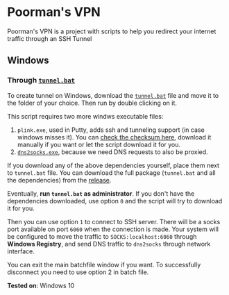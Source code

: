 # Poorman's VPN
Poorman's VPN is a project with scripts to help you redirect your internet traffic through an SSH Tunnel


## Windows

### Through [`tunnel.bat`](https://github.com/sepgh/poormans-vpn/blob/main/tunnel.bat)

To create tunnel on Windows, download the [`tunnel.bat`](https://github.com/sepgh/poormans-vpn/blob/main/tunnel.bat) file and move it to the folder of your choice. Then run by double clicking on it.

This script requires two more windws executable files:

1. `plink.exe`, used in Putty, adds ssh and tunneling support (in case windows misses it).
You can [check the checksum here](https://www.chiark.greenend.org.uk/~sgtatham/putty/latest.html), download it manually if you want or let the script download it for you.
2. [`dns2socks.exe`](https://sourceforge.net/projects/dns2socks/), because we need DNS requests to also be proxied.

If you download any of the above dependencies yourself, place them next to `tunnel.bat` file. You can download the full package (`tunnel.bat` and all the dependencies) from the [release](https://github.com/sepgh/poormans-vpn/releases/tag/v1.0.0).

Eventually, **run `tunnel.bat` as administrator**. If you don't have the dependencies downloaded, use option `0` and the script will try to download it for you.

Then you can use option `1` to connect to SSH server. There will be a socks port available on port `6060` when the connection is made.
Your system will be configured to move the traffic to `SOCKS:localhost:6060` through __Windows Registry__, and send DNS traffic to `dns2socks` through network interface.

You can exit the main batchfile window if you want. To successfully disconnect you need to use option 2 in batch file.


**Tested on**: Windows 10
